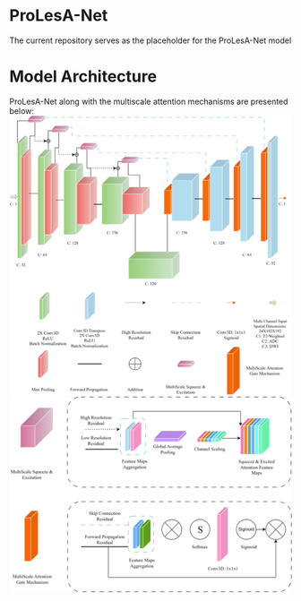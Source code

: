 # ProLesA-Net
The current repository serves as the placeholder for the ProLesA-Net model

# Model Architecture
ProLesA-Net along with the multiscale attention mechanisms are presented below:
![ProLesA-Net](ModelMaterials/Net.png)
![MultiScale attention mechanisms](ModelMaterials/components.png)
